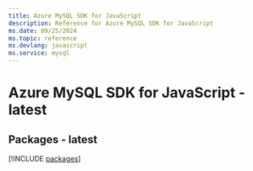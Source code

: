 ```yaml
---
title: Azure MySQL SDK for JavaScript
description: Reference for Azure MySQL SDK for JavaScript
ms.date: 09/25/2024
ms.topic: reference
ms.devlang: javascript
ms.service: mysql
---
```

# Azure MySQL SDK for JavaScript - latest
## Packages - latest
[!INCLUDE [packages](mysql-index.md)]
